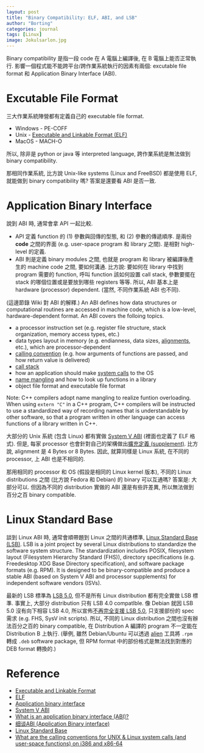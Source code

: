 ```yaml
---
layout: post
title: "Binary Compatibility: ELF, ABI, and LSB"
author: "Borting"
categories: journal
tags: [Linux]
image: Jokulsarlon.jpg
---
```


Binary compatibility 是指一段 code 在 A 電腦上編譯後, 在 B 電腦上能否正常執行.
影響一個程式能不能跨平台/跨作業系統執行的因素有兩個: excutable file format 和 Application Binary Interface (ABI).

# Excutable File Format

三大作業系統陣營都有定義自己的 executable file format.
* Windows - PE-COFF
* Unix - [Executable and Linkable Format (ELF)](https://en.wikipedia.org/wiki/Executable_and_Linkable_Format)
* MacOS - MACH-O

所以, 除非是 python or java 等 interpreted language, 跨作業系統是無法做到 binary compatibility.

那相同作業系統, 比方說 Unix-like systems (Linux and FreeBSD) 都是使用 ELF, 就能做到 binary compatibility 嗎?
答案是還要看 ABI 是否一致.

# Application Binary Interface

說到 ABI 時, 通常會拿 API 一起比較.
* API 定義 function 的 (1) 參數與回傳的型態, 和 (2) 參數的傳遞順序.
是兩份 **code** 之間的界面 (e.g. user-space program 和 library 之間).
是相對 high-level 的定義.
* ABI 則是定義 binary modules 之間, 也就是 program 和 library 被編譯後產生的 machine code 之間, 要如何溝通.
比方說: 要如何在 library 中找到 program 需要的 function, 呼叫 function 該如何設置 call stack, 參數要擺在 stack 的哪個位置或是要放到哪些 registers 等等.
所以, ABI 基本上是 hardware (processor) dependent.
(當然, 不同作業系統 ABI 也不同).

(這邊節錄 Wiki 對 ABI 的解釋.)
An ABI defines how data structures or computational routines are accessed in machine code, which is a low-level, hardware-dependent format.
An ABI covers the folloing topics.
* a processor instruction set (e.g. register file structure, stack organization, memory access types, etc.)
* data types layout in memory (e.g. endianness, data sizes, [alignments](https://en.wikipedia.org/wiki/Data_structure_alignment), etc.), which are processor-dependent
* [calling convention](https://en.wikipedia.org/wiki/Calling_convention) (e.g. how arguments of functions are passed, and how return value is delivered)
* [call stack](https://en.wikipedia.org/wiki/Call_stack)
* how an application should make [system calls](https://en.wikipedia.org/wiki/System_call) to the OS
* [name mangling](https://en.wikipedia.org/wiki/Name_mangling) and how to look up functions in a library
* object file format and executable file format

Note: C++ compilers adopt name mangling to realize funtion overloading.
When using `extern "C"` in a C++ program, C++ compilers will be instructed to use a standardized way of recording names that is understandable by other software, so that a program written in other language can access functions of a library written in C++.

大部分的 Unix 系統 (包含 Linux) 都有實做 [System V ABI](https://wiki.osdev.org/System_V_ABI) (裡面也定義了 ELF 格式).
但是, 每家 processor 也會針對自己的架構做出[擴充定義 (supplement)](https://wiki.osdev.org/System_V_ABI#Documents).
比方說, alignment 是 4 Bytes or 8 Bytes.
因此, 就算同樣是 Linux 系統, 在不同的 processor, 上 ABI 也是不相同的.

那用相同的 processor 和 OS (假設是相同的 Linux kernel 版本), 不同的 Linux distributions 之間 (比方說 Fedora 和 Debian) 的 binary 可以互通嗎?
答案是: 大部分可以.
但因為不同的 distribution 實做的 ABI 還是有些許差異, 所以無法做到百分之百 binary compatible.

# Linux Standard Base

談到 Linux ABI 時, 通常會順帶題到 Linux 之間的共通標準, [Linux Standard Base (LSB)](https://refspecs.linuxfoundation.org/).
LSB is a joint project by several Linux distributions to standardize the software system structure.
The standardization includes POSIX, filesystem layout (Filesystem Hierarchy Standard (FHS)), directory specifications (e.g. Freedesktop XDG Base Directory specification), and software package formats (e.g. RPM).
It is designed to be binary-compatible and produce a stable ABI (based on System V ABI and processor supplements) for independent software vendors (ISVs).

最新的 LSB 標準為 [LSB 5.0](https://refspecs.linuxfoundation.org/lsb.shtml), 但不是所有 Linux distribution 都有完全實做 LSB 標準.
事實上, 大部分 distribution 只有 LSB 4.0 compatlble.
像 Debian 就因 LSB 5.0 沒有向下相容 LSB 4.0, 所以宣佈[不再完全支援 LSB 5.0](https://lwn.net/Articles/658809/), 只支援部份的 spec 需求 (e.g. FHS, SysV init scripts).
所以, 不同的 Linux distribution 之間也沒有辦法百分之百的 binary compatible, 在 Distribution A 編譯的 program 不一定能在 Distribution B 上執行.
(舉例, 雖然 Debian/Ubuntu 可以透過 [alien](http://manpages.ubuntu.com/manpages/trusty/man1/alien.1p.html) 工具將 `.rpm` 轉成 `.deb` software package, 但 RPM format 中的部份格式是無法找到對應的 DEB format 轉換的.)

# Reference

* [Executable and Linkable Format](https://en.wikipedia.org/wiki/Executable_and_Linkable_Format)
* [ELF](https://wiki.osdev.org/ELF)
* [Application binary interface](https://en.wikipedia.org/wiki/Application_binary_interface)
* [System V ABI](https://wiki.osdev.org/System_V_ABI)
* [What is an application binary interface (ABI)?](https://stackoverflow.com/a/2456882)
* [细谈ABI (Application Binary interface)](https://juejin.cn/post/6894179449996312589)
* [Linux Standard Base](https://en.wikipedia.org/wiki/Linux_Standard_Base)
* [What are the calling conventions for UNIX & Linux system calls (and user-space functions) on i386 and x86-64](https://stackoverflow.com/a/2538212)
